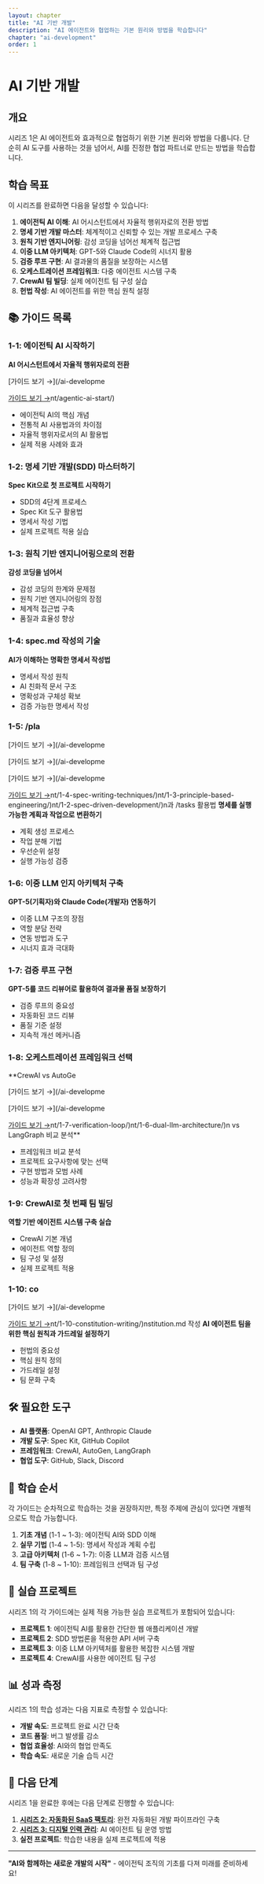 ```yaml
---
layout: chapter
title: "AI 기반 개발"
description: "AI 에이전트와 협업하는 기본 원리와 방법을 학습합니다"
chapter: "ai-development"
order: 1
---
```


# AI 기반 개발

## 개요

시리즈 1은 AI 에이전트와 효과적으로 협업하기 위한 기본 원리와 방법을 다룹니다. 단순히 AI 도구를 사용하는 것을 넘어서, AI를 진정한 협업 파트너로 만드는 방법을 학습합니다.

## 학습 목표

이 시리즈를 완료하면 다음을 달성할 수 있습니다:

1. **에이전틱 AI 이해**: AI 어시스턴트에서 자율적 행위자로의 전환 방법
2. **명세 기반 개발 마스터**: 체계적이고 신뢰할 수 있는 개발 프로세스 구축
3. **원칙 기반 엔지니어링**: 감성 코딩을 넘어선 체계적 접근법
4. **이중 LLM 아키텍처**: GPT-5와 Claude Code의 시너지 활용
5. **검증 루프 구현**: AI 결과물의 품질을 보장하는 시스템
6. **오케스트레이션 프레임워크**: 다중 에이전트 시스템 구축
7. **CrewAI 팀 빌딩**: 실제 에이전트 팀 구성 실습
8. **헌법 작성**: AI 에이전트를 위한 핵심 원칙 설정

## 📚 가이드 목록

### 1-1: 에이전틱 AI 시작하기
**AI 어시스턴트에서 자율적 행위자로의 전환**

[가이드 보기 →](/ai-developme

[가이드 보기 →](/ai-development/1-1-agentic-ai-start/)nt/agentic-ai-start/)

- 에이전틱 AI의 핵심 개념
- 전통적 AI 사용법과의 차이점
- 자율적 행위자로서의 AI 활용법
- 실제 적용 사례와 효과

### 1-2: 명세 기반 개발(SDD) 마스터하기
**Spec Kit으로 첫 프로젝트 시작하기**

- SDD의 4단계 프로세스
- Spec Kit 도구 활용법
- 명세서 작성 기법
- 실제 프로젝트 적용 실습

### 1-3: 원칙 기반 엔지니어링으로의 전환
**감성 코딩을 넘어서**

- 감성 코딩의 한계와 문제점
- 원칙 기반 엔지니어링의 장점
- 체계적 접근법 구축
- 품질과 효율성 향상

### 1-4: spec.md 작성의 기술
**AI가 이해하는 명확한 명세서 작성법**

- 명세서 작성 원칙
- AI 친화적 문서 구조
- 명확성과 구체성 확보
- 검증 가능한 명세서 작성

### 1-5: /pla

[가이드 보기 →](/ai-developme

[가이드 보기 →](/ai-developme

[가이드 보기 →](/ai-developme

[가이드 보기 →](/ai-development/1-5-plan-tasks-utilization/)nt/1-4-spec-writing-techniques/)nt/1-3-principle-based-engineering/)nt/1-2-spec-driven-development/)n과 /tasks 활용법
**명세를 실행 가능한 계획과 작업으로 변환하기**

- 계획 생성 프로세스
- 작업 분해 기법
- 우선순위 설정
- 실행 가능성 검증

### 1-6: 이중 LLM 인지 아키텍처 구축
**GPT-5(기획자)와 Claude Code(개발자) 연동하기**

- 이중 LLM 구조의 장점
- 역할 분담 전략
- 연동 방법과 도구
- 시너지 효과 극대화

### 1-7: 검증 루프 구현
**GPT-5를 코드 리뷰어로 활용하여 결과물 품질 보장하기**

- 검증 루프의 중요성
- 자동화된 코드 리뷰
- 품질 기준 설정
- 지속적 개선 메커니즘

### 1-8: 오케스트레이션 프레임워크 선택
**CrewAI vs AutoGe

[가이드 보기 →](/ai-developme

[가이드 보기 →](/ai-developme

[가이드 보기 →](/ai-development/1-8-orchestration-framework/)nt/1-7-verification-loop/)nt/1-6-dual-llm-architecture/)n vs LangGraph 비교 분석**

- 프레임워크 비교 분석
- 프로젝트 요구사항에 맞는 선택
- 구현 방법과 모범 사례
- 성능과 확장성 고려사항

### 1-9: CrewAI로 첫 번째 팀 빌딩
**역할 기반 에이전트 시스템 구축 실습**

- CrewAI 기본 개념
- 에이전트 역할 정의
- 팀 구성 및 설정
- 실제 프로젝트 적용

### 1-10: co

[가이드 보기 →](/ai-developme

[가이드 보기 →](/ai-development/1-9-crewai-team-building/)nt/1-10-constitution-writing/)nstitution.md 작성
**AI 에이전트 팀을 위한 핵심 원칙과 가드레일 설정하기**

- 헌법의 중요성
- 핵심 원칙 정의
- 가드레일 설정
- 팀 문화 구축

## 🛠️ 필요한 도구

- **AI 플랫폼**: OpenAI GPT, Anthropic Claude
- **개발 도구**: Spec Kit, GitHub Copilot
- **프레임워크**: CrewAI, AutoGen, LangGraph
- **협업 도구**: GitHub, Slack, Discord

## 📖 학습 순서

각 가이드는 순차적으로 학습하는 것을 권장하지만, 특정 주제에 관심이 있다면 개별적으로도 학습 가능합니다.

1. **기초 개념** (1-1 ~ 1-3): 에이전틱 AI와 SDD 이해
2. **실무 기법** (1-4 ~ 1-5): 명세서 작성과 계획 수립
3. **고급 아키텍처** (1-6 ~ 1-7): 이중 LLM과 검증 시스템
4. **팀 구축** (1-8 ~ 1-10): 프레임워크 선택과 팀 구성

## 🎯 실습 프로젝트

시리즈 1의 각 가이드에는 실제 적용 가능한 실습 프로젝트가 포함되어 있습니다:

- **프로젝트 1**: 에이전틱 AI를 활용한 간단한 웹 애플리케이션 개발
- **프로젝트 2**: SDD 방법론을 적용한 API 서버 구축
- **프로젝트 3**: 이중 LLM 아키텍처를 활용한 복잡한 시스템 개발
- **프로젝트 4**: CrewAI를 사용한 에이전트 팀 구성

## 📊 성과 측정

시리즈 1의 학습 성과는 다음 지표로 측정할 수 있습니다:

- **개발 속도**: 프로젝트 완료 시간 단축
- **코드 품질**: 버그 발생률 감소
- **협업 효율성**: AI와의 협업 만족도
- **학습 속도**: 새로운 기술 습득 시간

## 🚀 다음 단계

시리즈 1을 완료한 후에는 다음 단계로 진행할 수 있습니다:

1. **[시리즈 2: 자동화된 SaaS 팩토리](../series-2/)**: 완전 자동화된 개발 파이프라인 구축
2. **[시리즈 3: 디지털 인력 관리](../series-3/)**: AI 에이전트 팀 운영 방법
3. **실전 프로젝트**: 학습한 내용을 실제 프로젝트에 적용

---

**"AI와 함께하는 새로운 개발의 시작"** - 에이전틱 조직의 기초를 다져 미래를 준비하세요!
